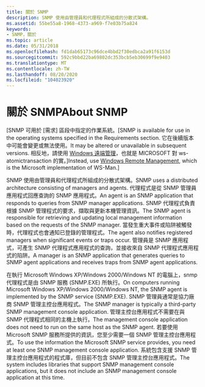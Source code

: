 ```yaml
---
title: 關於 SNMP
description: SNMP 使用由管理員和代理程式所組成的分散式架構。
ms.assetid: 55be55a8-1968-4373-a969-f7e03b75a824
keywords:
- SNMP，關於
ms.topic: article
ms.date: 05/31/2018
ms.openlocfilehash: fd1dab65173c96dce4bbd2f30edbca2a91f6153d
ms.sourcegitcommit: 592c9bbd22ba69802dc353bcb5eb30699f9e9403
ms.translationtype: MT
ms.contentlocale: zh-TW
ms.lasthandoff: 08/20/2020
ms.locfileid: "104023920"
---
```

# <a name="about-snmp"></a><span data-ttu-id="ec079-104">關於 SNMP</span><span class="sxs-lookup"><span data-stu-id="ec079-104">About SNMP</span></span>

<span data-ttu-id="ec079-105">\[SNMP 可用於 [需求] 區段中指定的作業系統。</span><span class="sxs-lookup"><span data-stu-id="ec079-105">\[SNMP is available for use in the operating systems specified in the Requirements section.</span></span> <span data-ttu-id="ec079-106">它在後續版本中可能會變更或無法使用。</span><span class="sxs-lookup"><span data-stu-id="ec079-106">It may be altered or unavailable in subsequent versions.</span></span> <span data-ttu-id="ec079-107">相反地，請使用 [Windows 遠端管理](/windows/desktop/WinRM/portal)，也就是 MICROSOFT 對 ws-atomictransaction 的實。\]</span><span class="sxs-lookup"><span data-stu-id="ec079-107">Instead, use [Windows Remote Management](/windows/desktop/WinRM/portal), which is the Microsoft implementation of WS-Man.\]</span></span>

<span data-ttu-id="ec079-108">SNMP 使用由管理員和代理程式所組成的分散式架構。</span><span class="sxs-lookup"><span data-stu-id="ec079-108">SNMP uses a distributed architecture consisting of managers and agents.</span></span> <span data-ttu-id="ec079-109">代理程式是從 SNMP 管理員應用程式回應查詢的 SNMP 應用程式。</span><span class="sxs-lookup"><span data-stu-id="ec079-109">An agent is an SNMP application that responds to queries from SNMP manager applications.</span></span> <span data-ttu-id="ec079-110">SNMP 代理程式負責根據 SNMP 管理程式的要求，擷取與更新本機管理資訊。</span><span class="sxs-lookup"><span data-stu-id="ec079-110">The SNMP agent is responsible for retrieving and updating local management information based on the requests of the SNMP manager.</span></span> <span data-ttu-id="ec079-111">當發生重大事件或陷阱被觸發時，代理程式也會通知已登錄的管理程式。</span><span class="sxs-lookup"><span data-stu-id="ec079-111">The agent also notifies registered managers when significant events or traps occur.</span></span> <span data-ttu-id="ec079-112">管理員是 SNMP 應用程式，可產生 SNMP 代理程式應用程式的查詢，並接收來自 SNMP 代理程式應用程式的陷阱。</span><span class="sxs-lookup"><span data-stu-id="ec079-112">A manager is an SNMP application that generates queries to SNMP agent applications and receives traps from SNMP agent applications.</span></span>

<span data-ttu-id="ec079-113">在執行 Microsoft Windows XP/Windows 2000/Windows NT 的電腦上，snmp 代理程式是由 SNMP 服務 (SNMP.EXE) 所執行。</span><span class="sxs-lookup"><span data-stu-id="ec079-113">On computers running Microsoft Windows XP/Windows 2000/Windows NT, the SNMP agent is implemented by the SNMP service (SNMP.EXE).</span></span> <span data-ttu-id="ec079-114">SNMP 管理員通常是協力廠商 SNMP 管理主控台應用程式。</span><span class="sxs-lookup"><span data-stu-id="ec079-114">The SNMP manager is typically a third-party SNMP management console application.</span></span> <span data-ttu-id="ec079-115">管理主控台應用程式不需要在與 SNMP 代理程式相同的主機上執行。</span><span class="sxs-lookup"><span data-stu-id="ec079-115">The management console application does not need to run on the same host as the SNMP agent.</span></span> <span data-ttu-id="ec079-116">若要使用 Microsoft SNMP 服務所提供的資訊，您至少需要一個 SNMP 管理主控台應用程式。</span><span class="sxs-lookup"><span data-stu-id="ec079-116">To use the information the Microsoft SNMP service provides, you need at least one SNMP management console application.</span></span> <span data-ttu-id="ec079-117">系統包含支援 SNMP 管理主控台應用程式的程式庫，但目前不包含 SNMP 管理主控台應用程式。</span><span class="sxs-lookup"><span data-stu-id="ec079-117">The system includes libraries that support SNMP management console applications, but it does not include an SNMP management console application at this time.</span></span>

 

 